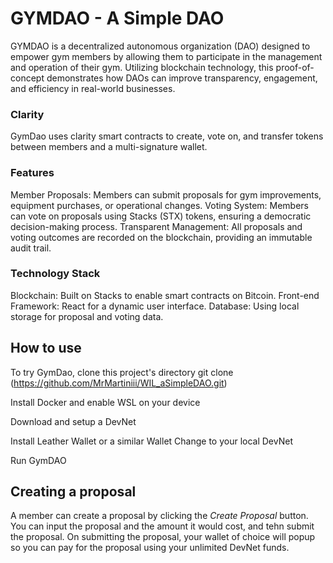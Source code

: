 # GYMDAO - A Simple DAO

GYMDAO is a decentralized autonomous organization (DAO) designed to empower gym members by allowing them to participate in the management and operation of their gym. Utilizing blockchain technology, this proof-of-concept demonstrates how DAOs can improve transparency, engagement, and efficiency in real-world businesses.

### Clarity
GymDao uses clarity smart contracts to create, vote on, and transfer tokens between members and a multi-signature wallet.

### Features
Member Proposals: Members can submit proposals for gym improvements, equipment purchases, or operational changes.
Voting System: Members can vote on proposals using Stacks (STX) tokens, ensuring a democratic decision-making process.
Transparent Management: All proposals and voting outcomes are recorded on the blockchain, providing an immutable audit trail.

### Technology Stack
Blockchain: Built on Stacks to enable smart contracts on Bitcoin.
Front-end Framework: React for a dynamic user interface.
Database: Using local storage for proposal and voting data.

## How to use
To try GymDao, clone this project's directory
git clone (https://github.com/MrMartiniii/WIL_aSimpleDAO.git)

Install Docker and enable WSL on your device

Download and setup a DevNet  

Install Leather Wallet or a similar Wallet
Change to your local DevNet 

Run GymDAO

## Creating a proposal
A member can create a proposal by clicking the *Create Proposal* button. You can input the proposal and the amount it would cost, and tehn submit the proposal. On submitting the proposal, your wallet of choice will popup so you can pay for the proposal using your unlimited DevNet funds. 

